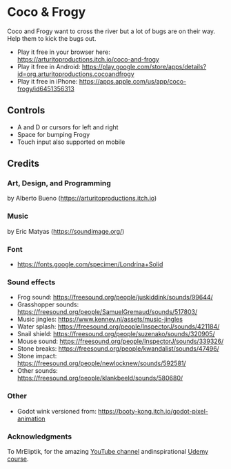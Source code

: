 # Coco & Frogy

Coco and Frogy want to cross the river but a lot of bugs are on their way. Help them to kick the bugs out.

- Play it free in your browser here: https://arturitoproductions.itch.io/coco-and-frogy​
- Play it free in Android: https://play.google.com/store/apps/details?id=org.arturitoproductions.cocoandfrogy
- Play it free in iPhone: https://apps.apple.com/us/app/coco-frogy/id6451356313

## Controls

- A and D or cursors for left and right
- Space for bumping Frogy
- Touch input also supported on mobile

## Credits

### ​Art, Design, and Programming

by Alberto Bueno (https://arturitoproductions.itch.io​)

### Music

by Eric Matyas (https://soundimage.org/)

### Font

- https://fonts.google.com/specimen/Londrina+Solid

### Sound effects

- Frog sound: https://freesound.org/people/juskiddink/sounds/99644/
- Grasshopper sounds: https://freesound.org/people/SamuelGremaud/sounds/517803/
- Music jingles: https://www.kenney.nl/assets/music-jingles
- Water splash: https://freesound.org/people/InspectorJ/sounds/421184/
- Snail shield: https://freesound.org/people/suzenako/sounds/320905/
- Mouse sound: https://freesound.org/people/InspectorJ/sounds/339326/
- Stone breaks: https://freesound.org/people/kwandalist/sounds/47496/
- Stone impact: https://freesound.org/people/newlocknew/sounds/592581/
- Other sounds: https://freesound.org/people/klankbeeld/sounds/580680/

### Other

- Godot wink versioned from: https://booty-kong.itch.io/godot-pixel-animation

### Acknowledgments

​To MrEliptik, for the amazing [YouTube channel](https://www.youtube.com/@MrEliptik/videos)​​ and ​inspirational [Udemy course​](https://www.udemy.com/course/learn-how-to-make-a-game-juicy-in-godot-4/).
